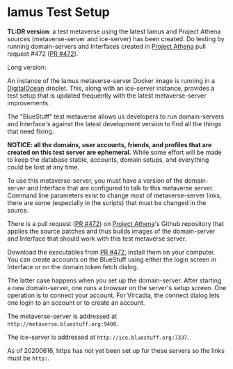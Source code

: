# Iamus Test Setup

**TL:DR version**: a test metaverse using the latest
Iamus and Project Athena
sources (metaverse-server and ice-server) has been created.
Do testing by running domain-servers
and Interfaces created in [Project Athena] pull request #472 ([PR #472]).

Long version:

An instance of the Iamus metaverse-server Docker image
is running in a [DigitalOcean] droplet.
This, along with an ice-server instance,
provides a test setup that is updated frequently with the
latest metaverse-server improvements.

The "BlueStuff" test metaverse allows us developers to
run domain-servers and Interface's against the latest development
version to find all the things that need fixing.

**NOTICE: all the domains, user accounts, friends, and profiles that
are created on this test server are ephemeral.**
While some effort
will be made to keep the database stable, accounts, domain setups,
and everything could be lost at any time.

To use this metaverse-server, you must have a version of
the domain-server and Interface that are configured to talk to
this metaverse server.
Command line parameters exist to change most of metaverse-server
links, there are some (especially in the scripts) that must
be changed in the source.

There is a pull request ([PR #472]) on [Project Athena]'s Github
repository that applies the source patches and thus builds
images of the domain-server and Interface that should work
with this test metaverse server.

Download the executables from [PR #472], install them on
your computer. You can create accounts on the BlueStuff
using either the login screen in Interface or on the domain
token fetch dialog.

The latter case happens when you set up the domain-server.
After starting a new domain-server, one runs a browser on the
server's setup screen. One operation is to connect your account.
For Vircadia, the connect dialog lets one login to an account
or to create an account.


The metaverse-server is addressed at `http://metaverse.bluestuff.org:9400`.

The ice-server is addressed at `http://ice.bluestuff.org:7337`.

As of 20200616, https has not yet been set up for these servers so
the links must be `http:`.

[Project Athena]: https://github.com/kasenvr/project-athena
[vircadia-builder]: https://github.com/kasenvr/vircadia-builder
[Docker]: https://docker.io/
[DigitalOcean]: https://DigitalOcean.com/
[Running Docker Image]: ./RunningDockerImage.md
[PR #472]: https://github.com/kasenvr/project-athena/pull/472
